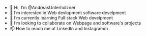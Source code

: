 - 👋 Hi, I’m @AndreasUnterholzner
- 👀 I’m interested in Web devlopment software develpment
- 🌱 I’m currently learning Full stack Web develpment 
- 💞️ I’m looking to collaborate on Webpage and software's projects
- 📫 How to reach me at LinkedIn and Instagramm

<!---
AndreasUnterholzner/AndreasUnterholzner is a ✨ special ✨ repository because its `README.md` (this file) appears on your GitHub profile.
You can click the Preview link to take a look at your changes.
--->
